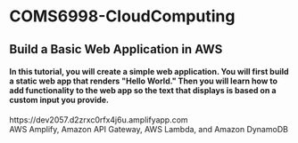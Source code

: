# COMS6998-CloudComputing

<h2>Build a Basic Web Application in AWS</h2>
<h4>In this tutorial, you will create a simple web application. You will first build a static web app that renders "Hello World." Then you will learn how to add functionality to the web app so the text that displays is based on a custom input you provide.</h4>
<div>https://dev2057.d2zrxc0rfx4j6u.amplifyapp.com</div>
<div>AWS Amplify, Amazon API Gateway, AWS Lambda, and Amazon DynamoDB</div>

